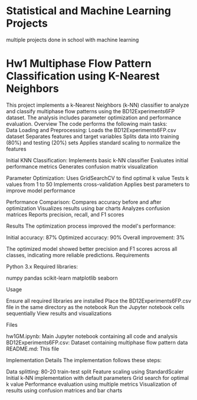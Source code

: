 # Statistical and Machine Learning Projects
multiple projects done in school with machine learning

# Hw1 Multiphase Flow Pattern Classification using K-Nearest Neighbors
This project implements a k-Nearest Neighbors (k-NN) classifier to analyze and classify multiphase flow patterns using the BD12Experiments6FP dataset. The analysis includes parameter optimization and performance evaluation.
Overview
The code performs the following main tasks:
<br> 
Data Loading and Preprocessing:
  Loads the BD12Experiments6FP.csv dataset
  Separates features and target variables
  Splits data into training (80%) and testing (20%) sets
  Applies standard scaling to normalize the features


Initial KNN Classification:
  Implements basic k-NN classifier
  Evaluates initial performance metrics
  Generates confusion matrix visualization


Parameter Optimization:
  Uses GridSearchCV to find optimal k value
  Tests k values from 1 to 50
  Implements cross-validation
  Applies best parameters to improve model performance


Performance Comparison:
  Compares accuracy before and after optimization
  Visualizes results using bar charts
  Analyzes confusion matrices
  Reports precision, recall, and F1 scores

Results
The optimization process improved the model's performance:

Initial accuracy: 87%
Optimized accuracy: 90%
Overall improvement: 3%

The optimized model showed better precision and F1 scores across all classes, indicating more reliable predictions.
Requirements

Python 3.x
Required libraries:

numpy
pandas
scikit-learn
matplotlib
seaborn



Usage

Ensure all required libraries are installed
Place the BD12Experiments6FP.csv file in the same directory as the notebook
Run the Jupyter notebook cells sequentially
View results and visualizations

Files

hw1GM.ipynb: Main Jupyter notebook containing all code and analysis
BD12Experiments6FP.csv: Dataset containing multiphase flow pattern data
README.md: This file

Implementation Details
The implementation follows these steps:

Data splitting: 80-20 train-test split
Feature scaling using StandardScaler
Initial k-NN implementation with default parameters
Grid search for optimal k value
Performance evaluation using multiple metrics
Visualization of results using confusion matrices and bar charts
